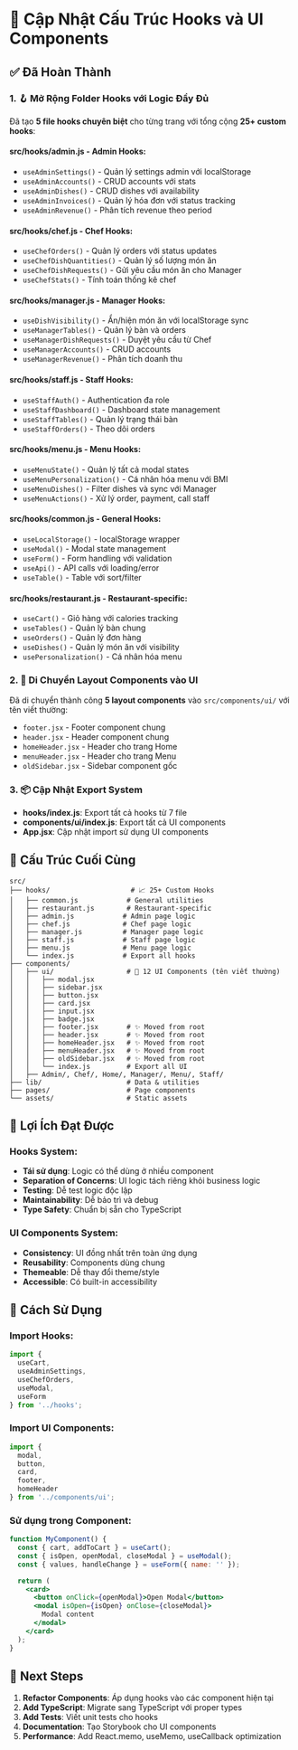 # 🚀 Cập Nhật Cấu Trúc Hooks và UI Components

## ✅ Đã Hoàn Thành

### 1. 🪝 **Mở Rộng Folder Hooks với Logic Đầy Đủ**

Đã tạo **5 file hooks chuyên biệt** cho từng trang với tổng cộng **25+ custom hooks**:

#### **src/hooks/admin.js** - Admin Hooks:
- `useAdminSettings()` - Quản lý settings admin với localStorage
- `useAdminAccounts()` - CRUD accounts với stats
- `useAdminDishes()` - CRUD dishes với availability
- `useAdminInvoices()` - Quản lý hóa đơn với status tracking
- `useAdminRevenue()` - Phân tích revenue theo period

#### **src/hooks/chef.js** - Chef Hooks:
- `useChefOrders()` - Quản lý orders với status updates
- `useChefDishQuantities()` - Quản lý số lượng món ăn
- `useChefDishRequests()` - Gửi yêu cầu món ăn cho Manager
- `useChefStats()` - Tính toán thống kê chef

#### **src/hooks/manager.js** - Manager Hooks:
- `useDishVisibility()` - Ẩn/hiện món ăn với localStorage sync
- `useManagerTables()` - Quản lý bàn và orders
- `useManagerDishRequests()` - Duyệt yêu cầu từ Chef
- `useManagerAccounts()` - CRUD accounts
- `useManagerRevenue()` - Phân tích doanh thu

#### **src/hooks/staff.js** - Staff Hooks:
- `useStaffAuth()` - Authentication đa role
- `useStaffDashboard()` - Dashboard state management
- `useStaffTables()` - Quản lý trạng thái bàn
- `useStaffOrders()` - Theo dõi orders

#### **src/hooks/menu.js** - Menu Hooks:
- `useMenuState()` - Quản lý tất cả modal states
- `useMenuPersonalization()` - Cá nhân hóa menu với BMI
- `useMenuDishes()` - Filter dishes và sync với Manager
- `useMenuActions()` - Xử lý order, payment, call staff

#### **src/hooks/common.js** - General Hooks:
- `useLocalStorage()` - localStorage wrapper
- `useModal()` - Modal state management
- `useForm()` - Form handling với validation
- `useApi()` - API calls với loading/error
- `useTable()` - Table với sort/filter

#### **src/hooks/restaurant.js** - Restaurant-specific:
- `useCart()` - Giỏ hàng với calories tracking
- `useTables()` - Quản lý bàn chung
- `useOrders()` - Quản lý đơn hàng
- `useDishes()` - Quản lý món ăn với visibility
- `usePersonalization()` - Cá nhân hóa menu

### 2. 🎨 **Di Chuyển Layout Components vào UI**

Đã di chuyển thành công **5 layout components** vào `src/components/ui/` với tên viết thường:

- `footer.jsx` - Footer component chung
- `header.jsx` - Header component chung  
- `homeHeader.jsx` - Header cho trang Home
- `menuHeader.jsx` - Header cho trang Menu
- `oldSidebar.jsx` - Sidebar component gốc

### 3. 📦 **Cập Nhật Export System**

- **hooks/index.js**: Export tất cả hooks từ 7 file
- **components/ui/index.js**: Export tất cả UI components
- **App.jsx**: Cập nhật import sử dụng UI components

## 📁 **Cấu Trúc Cuối Cùng**

```
src/
├── hooks/                    # 📈 25+ Custom Hooks
│   ├── common.js            # General utilities
│   ├── restaurant.js        # Restaurant-specific
│   ├── admin.js            # Admin page logic
│   ├── chef.js             # Chef page logic  
│   ├── manager.js          # Manager page logic
│   ├── staff.js            # Staff page logic
│   ├── menu.js             # Menu page logic
│   └── index.js            # Export all hooks
├── components/
│   ├── ui/                  # 🎨 12 UI Components (tên viết thường)
│   │   ├── modal.jsx
│   │   ├── sidebar.jsx
│   │   ├── button.jsx
│   │   ├── card.jsx
│   │   ├── input.jsx
│   │   ├── badge.jsx
│   │   ├── footer.jsx       # ✨ Moved from root
│   │   ├── header.jsx       # ✨ Moved from root
│   │   ├── homeHeader.jsx   # ✨ Moved from root
│   │   ├── menuHeader.jsx   # ✨ Moved from root
│   │   ├── oldSidebar.jsx   # ✨ Moved from root
│   │   └── index.js         # Export all UI
│   ├── Admin/, Chef/, Home/, Manager/, Menu/, Staff/
├── lib/                     # Data & utilities
├── pages/                   # Page components
└── assets/                  # Static assets
```

## 🎯 **Lợi Ích Đạt Được**

### **Hooks System:**
- **Tái sử dụng**: Logic có thể dùng ở nhiều component
- **Separation of Concerns**: UI logic tách riêng khỏi business logic
- **Testing**: Dễ test logic độc lập
- **Maintainability**: Dễ bảo trì và debug
- **Type Safety**: Chuẩn bị sẵn cho TypeScript

### **UI Components System:**
- **Consistency**: UI đồng nhất trên toàn ứng dụng
- **Reusability**: Components dùng chung
- **Themeable**: Dễ thay đổi theme/style
- **Accessible**: Có built-in accessibility

## 📖 **Cách Sử Dụng**

### **Import Hooks:**
```jsx
import { 
  useCart, 
  useAdminSettings, 
  useChefOrders,
  useModal,
  useForm 
} from '../hooks';
```

### **Import UI Components:**
```jsx
import { 
  modal, 
  button, 
  card, 
  footer, 
  homeHeader 
} from '../components/ui';
```

### **Sử dụng trong Component:**
```jsx
function MyComponent() {
  const { cart, addToCart } = useCart();
  const { isOpen, openModal, closeModal } = useModal();
  const { values, handleChange } = useForm({ name: '' });

  return (
    <card>
      <button onClick={openModal}>Open Modal</button>
      <modal isOpen={isOpen} onClose={closeModal}>
        Modal content
      </modal>
    </card>
  );
}
```

## 🚀 **Next Steps**

1. **Refactor Components**: Áp dụng hooks vào các component hiện tại
2. **Add TypeScript**: Migrate sang TypeScript với proper types
3. **Add Tests**: Viết unit tests cho hooks
4. **Documentation**: Tạo Storybook cho UI components
5. **Performance**: Add React.memo, useMemo, useCallback optimization
